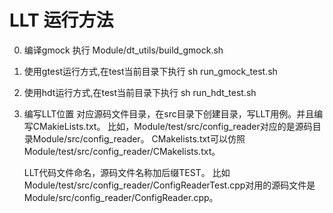 # LLT 运行方法
0. 编译gmock
   执行 Module/dt_utils/build_gmock.sh

1. 使用gtest运行方式,在test当前目录下执行
   sh run_gmock_test.sh
   
2. 使用hdt运行方式,在test当前目录下执行
   sh run_hdt_test.sh
   
3. 编写LLT位置
   对应源码文件目录，在src目录下创建目录，写LLT用例。并且编写CMakieLists.txt。
   比如，Module/test/src/config_reader对应的是源码目录Module/src/config_reader。
        CMakelists.txt可以仿照Module/test/src/config_reader/CMakelists.txt。
   
   LLT代码文件命名，源码文件名称加后缀TEST。
   比如Module/test/src/config_reader/ConfigReaderTest.cpp对用的源码文件是Module/src/config_reader/ConfigReader.cpp。
   
